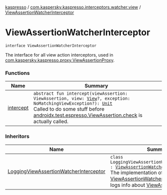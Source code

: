 [kaspresso](../../index.md) / [com.kaspersky.kaspresso.interceptors.watcher.view](../index.md) / [ViewAssertionWatcherInterceptor](./index.md)

# ViewAssertionWatcherInterceptor

`interface ViewAssertionWatcherInterceptor`

The interface for all view action interceptors, used in [com.kaspersky.kaspresso.proxy.ViewAssertionProxy](../../com.kaspersky.kaspresso.proxy/-view-assertion-proxy/index.md).

### Functions

| Name | Summary |
|---|---|
| [intercept](intercept.md) | `abstract fun intercept(viewAssertion: ViewAssertion, view: `[`View`](https://developer.android.com/reference/android/view/View.html)`?, exception: NoMatchingViewException?): `[`Unit`](https://kotlinlang.org/api/latest/jvm/stdlib/kotlin/-unit/index.html)<br>Called to do some stuff before [androidx.test.espresso.ViewAssertion.check](#) is actually called. |

### Inheritors

| Name | Summary |
|---|---|
| [LoggingViewAssertionWatcherInterceptor](../../com.kaspersky.kaspresso.interceptors.watcher.view.impl.logging/-logging-view-assertion-watcher-interceptor/index.md) | `class LoggingViewAssertionWatcherInterceptor : `[`ViewAssertionWatcherInterceptor`](./index.md)<br>The implementation of [ViewAssertionWatcherInterceptor](./index.md) that logs info about [ViewAssertion](#). |
